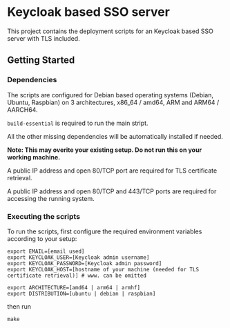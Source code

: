 # Keycloak based SSO server

This project contains the deployment scripts for an Keycloak based SSO server with TLS included.

## Getting Started

### Dependencies

The scripts are configured for Debian based operating systems (Debian, Ubuntu, Raspbian) on 3 architectures, x86_64 / amd64, ARM and ARM64 / AARCH64.

`build-essential` is required to run the main stript.

All the other missing dependencies will be automatically installed if needed.

**Note: This may overite your existing setup. Do not run this on your working machine.**

A public IP address and open 80/TCP port are required for TLS certificate retrieval.

A public IP address and open 80/TCP and 443/TCP ports are required for accessing the running system.

### Executing the scripts

To run the scripts, first configure the required environment variables according to your setup:

    export EMAIL=[email used]
    export KEYCLOAK_USER=[Keycloak admin username]
    export KEYCLOAK_PASSWORD=[Keycloak admin password]
    export KEYCLOAK_HOST=[hostname of your machine (needed for TLS certificate retrieval)] # www. can be omitted

    export ARCHITECTURE=[amd64 | arm64 | armhf]
    export DISTRIBUTION=[ubuntu | debian | raspbian]

then run

    make
